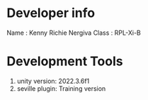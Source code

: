 # Developer info

Name : Kenny Richie Nergiva
Class : RPL-Xi-B


# Development Tools

1.  unity version: 2022.3.6f1
2.  seville plugin: Training version